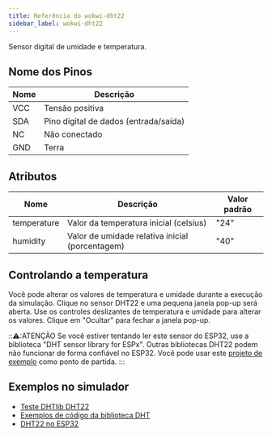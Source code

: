 ```yaml
---
title: Referência do wokwi-dht22
sidebar_label: wokwi-dht22
---
```


Sensor digital de umidade e temperatura.

<wokwi-dht22 />

## Nome dos Pinos

| Nome | Descrição                             |
| ---- | ------------------------------------- |
| VCC  | Tensão positiva                       |
| SDA  | Pino digital de dados (entrada/saída) |
| NC   | Não conectado                         |
| GND  | Terra                                 |

## Atributos

| Nome        | Descrição                                       | Valor padrão  |
| ----------- | ----------------------------------------------- | ------------- |
| temperature | Valor da temperatura inicial (celsius)          | "24"          |
| humidity    | Valor de umidade relativa inicial (porcentagem) | "40"          |

## Controlando a temperatura

Você pode alterar os valores de temperatura e umidade durante a execução da simulação.
Clique no sensor DHT22 e uma pequena janela pop-up será aberta.
Use os controles deslizantes de temperatura e umidade para alterar os valores.
Clique em "Ocultar" para fechar a janela pop-up.

:::warning::ATENÇÃO
Se você estiver tentando ler este sensor do ESP32, use a biblioteca "DHT sensor library for ESPx". Outras bibliotecas DHT22 podem não funcionar de forma confiável no ESP32. Você pode usar este [projeto de exemplo](https://wokwi.com/projects/322410731508073042) como ponto de partida.
:::

## Exemplos no simulador

- [Teste DHTlib DHT22](https://wokwi.com/projects/344892337559700051)
- [Exemplos de código da biblioteca DHT](https://wokwi.com/projects/344892587898831442)
- [DHT22 no ESP32](https://wokwi.com/projects/322410731508073042)
